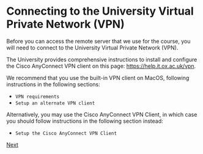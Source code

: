 # Connecting to the University Virtual Private Network (VPN)

Before you can access the remote server that we use for the course,
you will need to connect to the University Virtual Private Network (VPN).

The University provides comprehensive instructions to install and configure
the Cisco AnyConnect VPN client on this page:
<https://help.it.ox.ac.uk/vpn>.

We recommend that you use the built-in VPN client on MacOS, following instructions in the following sections:

- `VPN requirements`
- `Setup an alternate VPN client`

Alternatively, you may use the Cisco AnyConnect VPN Client, in which case you should follow instructions in the following section instead:

- `Setup the Cisco AnyConnect VPN Client`

[Next](ssh_ccb.md)
